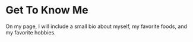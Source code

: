 # Get To Know Me
On my page, I will include a small bio about myself, my favorite foods, and my favorite hobbies.
